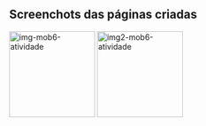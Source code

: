 ## Screenchots das páginas criadas

<img width="155" alt="img-mob6-atividade" src="https://github.com/user-attachments/assets/71b29f30-572a-4d11-964d-6ad65e167e98" />

<img width="155" alt="img2-mob6-atividade" src="https://github.com/user-attachments/assets/fb88b2e3-4f16-46e3-93cf-327270a4859e" />

